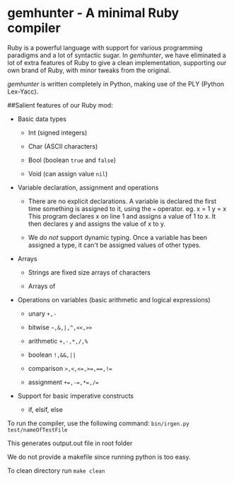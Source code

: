 gemhunter - A minimal Ruby compiler
===================================

Ruby is a powerful language with support for various programming paradigms and a lot of syntactic sugar. In *gemhunter*, we have eliminated a lot of extra features of Ruby to give a clean implementation, supporting our own brand of Ruby, with minor tweaks from the original.

*gemhunter* is written completely in Python, making use of the PLY (Python Lex-Yacc).

##Salient features of our Ruby mod:

-	Basic data types

	-	Int (signed integers)

	-	Char (ASCII characters)

	-	Bool (boolean `true` and `false`)

	-	Void (can assign value `nil`)

*	Variable declaration, assignment and operations

	-	There are no explicit declarations. A variable is declared the first time something is assigned to it, using the `=` operator.
		eg.
			x = 1
			y = x
		This program declares x on line 1 and assigns a value of 1 to x.
		It then declares y and assigns the value of x to y.

	-	We *do not* support dynamic typing. Once a variable has been assigned a type, it can't be assigned values of other types.  

*	Arrays

	- 	Strings are fixed size arrays of characters

	-	Arrays of 

*	Operations on variables (basic arithmetic and logical expressions)

	-	unary `+,-`

	-	bitwise `~,&,|,^,<<,>>`

	-	arithmetic `+,-,*,/,%`

	-	boolean `!,&&,||`

	-	comparison `>,<,<=,>=,==,!=`

	-	assignment `+=,-=,*=,/=`

*	Support for basic imperative constructs

	-	if, elsif, else



To run the compiler, use the following command:
`bin/irgen.py test/nameOfTestFile`

This generates output.out file in root folder

We do not provide a makefile since running python is too easy.

To clean directory run `make clean`

